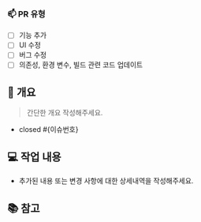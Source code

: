 <!-- --------------------------------------------------------- -->
<!-- 제목 작성 규칙✅ : #이슈번호 이슈명 -->
<!-- [예시] #23 로그인 페이지 추가 -->
<!-- --------------------------------------------------------- -->

### 📫 PR 유형

<!-- 하나 이상의 PR 타입을 선택해주세요. -->
<!-- 해당하는 유형의 [] 내부에 x를 적어주세요. 중복 기입 가능 -->

- [ ] 기능 추가
- [ ] UI 수정
- [ ] 버그 수정
- [ ] 의존성, 환경 변수, 빌드 관련 코드 업데이트

## 🚀 개요

<!-- 개요 작성 규칙✅ : PR 개요 및 이슈 번호를 입력하세요. --> 
<!-- 단, 종료된 이슈라면 closed #{이슈번호} 형태로 입력하세요. --> 
<!-- [예시] 🚀 #21 -->
> 간단한 개요 작성해주세요.

- closed #{이슈번호}

## 💻 작업 내용

- 추가된 내용 또는 변경 사항에 대한 상세내역을 작성해주세요.

## 📚 참고

<!-- (선택사항) 작성이 필요한 경우만 추가 -->


<!-- --------------------------------------------------------- -->
<!-- PR 작성 시 확인 목록✅ -->
<!-- 1) 이슈와 기능에 맞는 라벨(label) 선택 -->
<!-- 2) 프로젝트(project) 선택 -->
<!-- 3) 마일스톤(milestone)선택 -->
<!-- --------------------------------------------------------- -->

